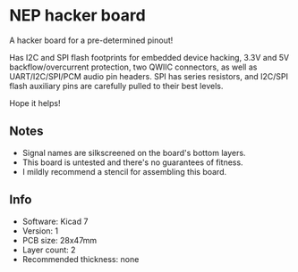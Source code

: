 # NEP hacker board

A hacker board for a pre-determined pinout!

Has I2C and SPI flash footprints for embedded device hacking,
3.3V and 5V backflow/overcurrent protection,
two QWIIC connectors, as well as
UART/I2C/SPI/PCM audio pin headers.
SPI has series resistors,
and I2C/SPI flash auxiliary pins
are carefully pulled to their best levels.

Hope it helps!

## Notes

- Signal names are silkscreened on the board's bottom layers.
- This board is untested and there's no guarantees of fitness.
- I mildly recommend a stencil for assembling this board.

## Info

- Software: Kicad 7
- Version: 1
- PCB size: 28x47mm
- Layer count: 2
- Recommended thickness: none
